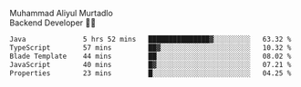 Muhammad Aliyul Murtadlo
<br>
Backend Developer 👨‍💻
<br>
<!--START_SECTION:waka-->

```txt
Java              5 hrs 52 mins   ███████████████▓░░░░░░░░░   63.32 %
TypeScript        57 mins         ██▓░░░░░░░░░░░░░░░░░░░░░░   10.32 %
Blade Template    44 mins         ██░░░░░░░░░░░░░░░░░░░░░░░   08.02 %
JavaScript        40 mins         █▓░░░░░░░░░░░░░░░░░░░░░░░   07.21 %
Properties        23 mins         █░░░░░░░░░░░░░░░░░░░░░░░░   04.25 %
```

<!--END_SECTION:waka-->

